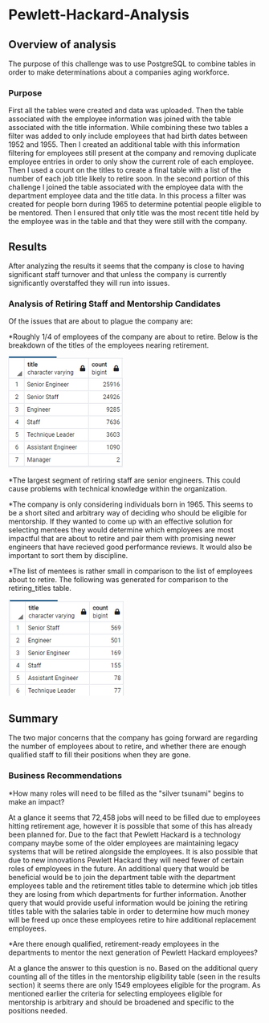 # Pewlett-Hackard-Analysis

## Overview of analysis

The purpose of this challenge was to use PostgreSQL to combine tables in order to make determinations about a companies aging workforce.  

### Purpose

First all the tables were created and data was uploaded. Then the table associated with the employee information was joined with the table associated with the title information. While combining these two tables a filter was added to only
include employees that had birth dates between 1952 and 1955. Then I created an additional table with this information filtering for employees still present at the company and removing duplicate employee entries in order to only show the
current role of each employee. Then I used a count on the titles to create a final table with a list of the number of each job title likely to retire soon. In the second portion of this challenge I joined the table associated with the 
employee data with the department employee data and the title data. In this process a filter was created for people born during 1965 to determine potential people eligible to be mentored. Then I ensured that only title was the most recent
title held by the employee was in the table and that they were still with the company. 

	
## Results

After analyzing the results it seems that the company is close to having significant staff turnover and that unless the company is currently significantly overstaffed they will run into issues. 

### Analysis of Retiring Staff and Mentorship Candidates

Of the issues that are about to plague the company are:

*Roughly 1/4 of employees of the company are about to retire. Below is the breakdown of the titles of the employees nearing retirement.

![](resources/retiring_titles.PNG)

*The largest segment of retiring staff are senior engineers. This could cause problems with technical knowledge within the organization.

*The company is only considering individuals born in 1965. This seems to be a short sited and arbitrary way of deciding who should be eligible for mentorship. If they wanted to come up with an effective solution for selecting mentees 
they would determine which employees are most impactful that are about to retire and pair them with promising newer engineers that have recieved good performance reviews. It would also be important to sort them by discipline.

*The list of mentees is rather small in comparison to the list of employees about to retire. The following was generated for comparison to the retiring_titles table.

![](resources/mentoring_titles.PNG)


## Summary
The two major concerns that the company has going forward are regarding the number of employees about to retire, and whether there are enough qualified staff to fill their positions when they are gone.

 
### Business Recommendations

*How many roles will need to be filled as the "silver tsunami" begins to make an impact? 

At a glance it seems that 72,458 jobs will need to be filled due to employees hitting retirement age, however it is possible that some of this has already been planned for. Due to the fact that Pewlett Hackard is a technology company
maybe some of the older employees are maintaining legacy systems that will be retired alongside the employees. It is also possible that due to new innovations Pewlett Hackard they will need fewer of certain roles of employees in the 
future. An additional query that would be beneficial would be to join the department table with the department employees table and the retirement titles table to determine which job titles they are losing from which departments for 
further information. Another query that would provide useful information would be joining the retiring titles table with the salaries table in order to determine how much money will be freed up once these employees retire to hire 
additional replacement employees. 


*Are there enough qualified, retirement-ready employees in the departments to mentor the next generation of Pewlett Hackard employees?

At a glance the answer to this question is no. Based on the additional query counting all of the titles in the mentorship eligibility table (seen in the results section) it seems there are only 1549 employees eligible for the program. 
As mentioned earlier the criteria for selecting employees eligible for mentorship is arbitrary and should be broadened and specific to the positions needed. 
 